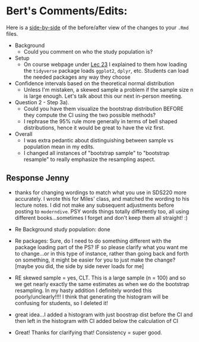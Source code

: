 # Bert's Comments/Edits:

Here is a [side-by-side](https://github.com/rudeboybert/moderndive_labs/pull/10/files?utf8=%E2%9C%93&diff=split&w=1) of the before/after view of the changes to your `.Rmd` files.

* Background
    + Could you comment on who the study population is?
* Setup
    + On course webpage under [Lec 23](https://rudeboybert.github.io/SDS220/#lec_23:_mon_325) I explained to them how loading the `tidyverse` package loads `ggplot2`, `dplyr`, etc. Students can load the needed packages any way they choose
* Confidence intervals based on the theoretical normal distribution
    + Unless I'm mistaken, a skewed sample a problem if the sample size n is large enough. Let's talk about this our next in-person meeting.
* Question 2 - Step 3a).
    + Could you have them visualize the bootstrap distribution BEFORE they compute the CI using the two possible methods?
    + I rephrase the 95% rule more generally in terms of bell shaped distributions, hence it would be great to have the viz first.
* Overall
    + I was extra pedantic about distinguishing between sample vs population mean in my edits. 
    + I changed all instances of "bootstrap sample" to "bootstrap resample" to really emphasize the resampling aspect.
    
## Response Jenny

* thanks for changing wordings to match what you use in SDS220 more accurately. I wrote this for Miles' class, and matched the wording to his lecture notes. I did not make any subsequent adjustments before posting to `moderndive`. PSY words things totally differently too, all using different books...sometimes I forget and don't keep them all straight! :) 

* Re Background study population: done

* Re packages: Sure, do I need to do something different with the package loading part of the PS? IF so please clarify what you want me to change...or in this type of instance, rather than going back and forth on something, it might be easier for you to just make the change? [maybe you did, the side by side never loads for me]

* RE skewed sample = yes, CLT. This is a large sample (n = 100) and so we get nearly exactly the same estimates as when we do the bootstrap resampling. In my hasty addition I  definitely worded this poorly/unclearly!!!! I think that generating the histogram will be confusing for students, so I deleted it! 

* great idea...I added a histogram with just boostrap dist before the CI and then left in the histogram with CI added below the calculation of CI

* Great! Thanks for clarifying that! Consistency = super good. 